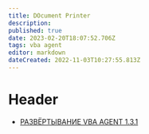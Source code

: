 ```yaml
---
title: DOcument Printer
description: 
published: true
date: 2023-02-20T18:07:52.706Z
tags: vba agent
editor: markdown
dateCreated: 2022-11-03T10:27:55.813Z
---
```


# Header
- [РАЗВЁРТЫВАНИЕ VBA AGENT 1.3.1](/doc_printer/settingsVBA)